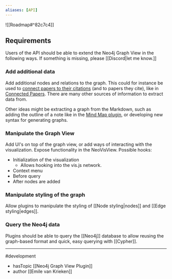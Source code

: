```yaml
---
aliases: [API]
---
```


![[Roadmap#^82c7c4]]

## Requirements
Users of the API should be able to extend the Neo4j Graph View in the following ways. If something is missing, please [[Discord|let me know.]]

### Add additional data
Add additional nodes and relations to the graph. This could for instance be used to [connect papers to their citations](https://forum.obsidian.md/t/show-online-literature-connections/10924) (and to papers they cite), like in [Connected Papers](https://www.connectedpapers.com/). There are many other sources of information to extract data from.

Other ideas might be extracting a graph from the Markdown, such as adding the outline of a note like in the [Mind Map plugin](https://github.com/lynchjames/obsidian-mind-map), or developing new syntax for generating graphs. 

### Manipulate the Graph View
Add UI's on top of the graph view, or add ways of interacting with the visualization. Expose functionality in the NeoVisView. 
Possible hooks:
- Initialization of the visualization
	- Allows hooking into the vis.js network.
- Context menu
- Before query
- After nodes are added

### Manipulate styling of the graph
Allow plugins to manipulate the styling of [[Node styling|nodes]] and [[Edge styling|edges]]. 

### Query the Neo4j data
Plugins should be able to query the [[Neo4j]] database to allow reusing the graph-based format and quick, easy querying with [[Cypher]]. 

--- 
#development 
- hasTopic [[Neo4j Graph View Plugin]]
- author [[Emile van Krieken]]